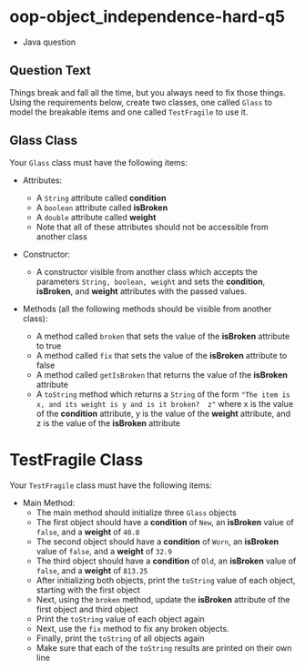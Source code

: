 # oop-object_independence-hard-q5

- Java question

## Question Text
Things break and fall all the time, but you always need to fix those things. Using the requirements below, create
two classes, one called `Glass` to model the breakable items and one called `TestFragile` to use it.

## Glass Class

Your `Glass` class must have the following items:

- Attributes:
    - A `String` attribute called **condition**
    - A `boolean` attribute called **isBroken**
    - A `double` attribute called **weight**
    - Note that all of these attributes should not be accessible from another class

- Constructor:
    - A constructor visible from another class which accepts the parameters `String, boolean, weight` and sets the 
      **condition**, **isBroken**, and **weight** attributes with the passed values.

- Methods (all the following methods should be visible from another class):
    - A method called `broken` that sets the value of the **isBroken** attribute to true
    - A method called `fix` that sets the value of the **isBroken** attribute to false
    - A method called `getIsBroken` that returns the value of the **isBroken** attribute
    - A `toString` method which returns a `String` of the form `"The item is x, and its weight is y and is it broken? 
      z"` where x is the value of the **condition** attribute, y is the value of the **weight** attribute, and z is the
      value of the **isBroken** attribute

# TestFragile Class

Your `TestFragile` class must have the following items:

- Main Method:
    - The main method should initialize three `Glass` objects
    - The first object should have a **condition** of `New`, an **isBroken** value of `false`, and a **weight** of `40.0`
    - The second object should have a **condition** of `Worn`, an **isBroken** value of `false`, and a **weight** of `32.9`
    - The third object should have a **condition** of `Old`, an **isBroken** value of `false`, and a **weight** of `813.25`
    - After initializing both objects, print the `toString` value of each object, starting with the first object
    - Next, using the `broken` method, update the **isBroken** attribute of the first object and third object
    - Print the `toString` value of each object again
    - Next, use the `fix` method to fix any broken objects.
    - Finally, print the `toString` of all objects again
    - Make sure that each of the `toString` results are printed on their own line
